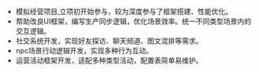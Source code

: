 - 模拟经营项目,立项初开始参与，较为深度参与了框架搭建、性能优化。  
- 帮助改良UI框架，编写生产同步逻辑，优化场景效率。统一不同类型场景内的交互逻辑。  
- 社交系统开发，实现好友探访、聊天频道、图文混排等需求。  
- npc场景行动逻辑开发，实现多种行为互动。  
- 运营活动框架开发，适配多种类型活动，配置表简单易维护。 
